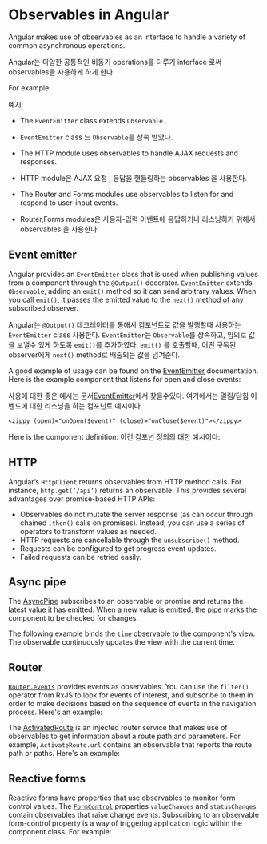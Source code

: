 # Observables in Angular

Angular makes use of observables as an interface to handle a variety of common asynchronous operations. 

Angular는 다양한 공통적인 비동기 operations를 다루기 interface 로써 observables을 사용하게 하게 한다.

For example:

예시:

* The `EventEmitter` class extends `Observable`.
* `EventEmitter` class 느 `Observable`를 상속 받았다.


* The HTTP module uses observables to handle AJAX requests and responses.
* HTTP module은  AJAX 요청 , 응답을 핸들링하는 observables 을 사용한다.


* The Router and Forms modules use observables to listen for and respond to user-input events.
* Router,Forms modules은 사용자-입력 이벤트에 응답하거나 리스닝하기 위해서  observables 을 사용한다.


## Event emitter

Angular provides an `EventEmitter` class that is used when publishing values from a component through the `@Output()` decorator. `EventEmitter` extends `Observable`, adding an `emit()` method so it can send arbitrary values. When you call `emit()`, it passes the emitted value to the `next()` method of any subscribed observer.


Angular는 `@Output()` 데코레이터를 통해서 컴포넌트로 값을 발행할때 사용하는 `EventEmitter` class 사용한다. `EventEmitter`는 `Observable`를 상속하고, 임의로 값을 보낼수 있게 하도록 `emit()`를 추가하였다. `emit()` 를 호출할때, 어떤 구독된 observer에게 `next()` method로 배출되는 값을 넘겨준다.


A good example of usage can be found on the [EventEmitter](https://angular.io/api/core/EventEmitter) documentation. Here is the example component that listens for open and close events:

사용에 대한 좋은 예시는 문서[EventEmitter](https://angular.io/api/core/EventEmitter)에서 찾을수있다. 여기에서는  열림/닫힘 이벤드에 대한 리스닝을 하는 컴포넌트 예시이다.

`<zippy (open)="onOpen($event)" (close)="onClose($event)"></zippy>`

Here is the component definition:
이건 컴포넌 정의의 대한 예시이다:

<code-example path="observables-in-angular/src/main.ts" title="EventEmitter" region="eventemitter"></code-example>

## HTTP
Angular’s `HttpClient` returns observables from HTTP method calls. For instance, `http.get(‘/api’)` returns an observable. This provides several advantages over promise-based HTTP APIs:

* Observables do not mutate the server response (as can occur through chained `.then()` calls on promises). Instead, you can use a series of operators to transform values as needed.
* HTTP requests are cancellable through the `unsubscribe()` method.
* Requests can be configured to get progress event updates.
* Failed requests can be retried easily.

## Async pipe

The [AsyncPipe](https://angular.io/api/common/AsyncPipe) subscribes to an observable or promise and returns the latest value it has emitted. When a new value is emitted, the pipe marks the component to be checked for changes.

The following example binds the `time` observable to the component's view. The observable continuously updates the view with the current time.

<code-example path="observables-in-angular/src/main.ts" title="Using async pipe" region="pipe"></code-example>

## Router

[`Router.events`](https://angular.io/api/router/Router#events) provides events as observables. You can use the `filter()` operator from RxJS to look for events of interest, and subscribe to them in order to make decisions based on the sequence of events in the navigation process. Here's an example:

<code-example path="observables-in-angular/src/main.ts" title="Router events" region="router"></code-example>

The [ActivatedRoute](https://angular.io/api/router/ActivatedRoute) is an injected router service that makes use of observables to get information about a route path and parameters. For example, `ActivateRoute.url` contains an observable that reports the route path or paths. Here's an example:

<code-example path="observables-in-angular/src/main.ts" title="ActivatedRoute" region="activated_route"></code-example>

## Reactive forms

Reactive forms have properties that use observables to monitor form control values. The [`FormControl`](https://angular.io/api/forms/FormControl) properties `valueChanges` and `statusChanges` contain observables that raise change events. Subscribing to an observable form-control property is a way of triggering application logic within the component class. For example:

<code-example path="observables-in-angular/src/main.ts" title="Reactive forms" region="forms"></code-example>
